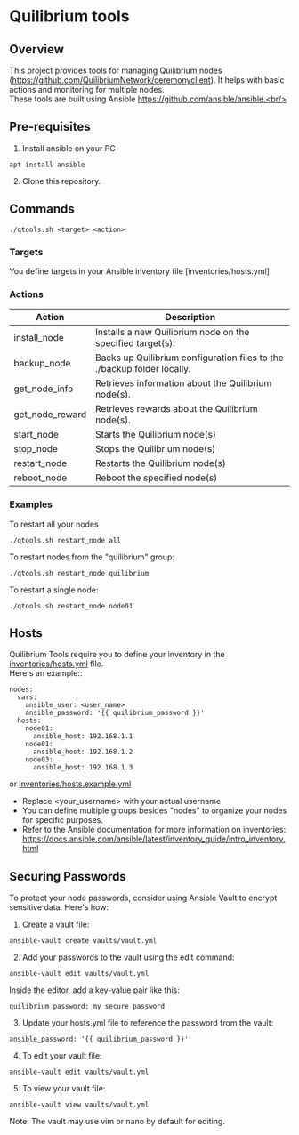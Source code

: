 # Quilibrium tools

## Overview

This project provides tools for managing Quilibrium nodes (https://github.com/QuilibriumNetwork/ceremonyclient). It helps with basic actions and monitoring for multiple nodes.<br/>
These tools are built using Ansible https://github.com/ansible/ansible.<br/>

## Pre-requisites
1. Install ansible on your PC
```
apt install ansible
```
2. Clone this repository.

## Commands
```
./qtools.sh <target> <action>
```

### Targets
You define targets in your Ansible inventory file [inventories/hosts.yml]

### Actions

| Action | Description |
| ---   | --- |
install_node | Installs a new Quilibrium node on the specified target(s).
backup_node | Backs up Quilibrium configuration files to the ./backup folder locally.
get_node_info | Retrieves information about the Quilibrium node(s).
get_node_reward | Retrieves rewards about the Quilibrium node(s).
start_node | Starts the Quilibrium node(s)
stop_node | Stops the Quilibrium node(s)
restart_node | Restarts the Quilibrium node(s)
reboot_node | Reboot the specified node(s)

### Examples

To restart all your nodes
```
./qtools.sh restart_node all
```
To restart nodes from the "quilibrium" group:
```
./qtools.sh restart_node quilibrium
```
To restart a single node:
```
./qtools.sh restart_node node01
```

## Hosts

Quilibrium Tools require you to define your inventory in the [inventories/hosts.yml](inventories/hosts.yml) file.<br/>
Here's an example::<br/>

```
nodes:
  vars:
    ansible_user: <user_name>
    ansible_password: '{{ quilibrium_password }}'
  hosts:
    node01:
      ansible_host: 192.168.1.1
    node01:
      ansible_host: 192.168.1.2
    node03:
      ansible_host: 192.168.1.3
```
or [inventories/hosts.example.yml](inventories/hosts.example.yml)

* Replace <your_username> with your actual username<br/>
* You can define multiple groups besides "nodes" to organize your nodes for specific purposes.
* Refer to the Ansible documentation for more information on inventories: https://docs.ansible.com/ansible/latest/inventory_guide/intro_inventory.html

## Securing Passwords

To protect your node passwords, consider using Ansible Vault to encrypt sensitive data. Here's how:<br>

1. Create a vault file:
```
ansible-vault create vaults/vault.yml
```
2. Add your passwords to the vault using the edit command:
```
ansible-vault edit vaults/vault.yml
```
Inside the editor, add a key-value pair like this:
```
quilibrium_password: my secure password
```
3. Update your hosts.yml file to reference the password from the vault:
```
ansible_password: '{{ quilibrium_password }}'
```
4. To edit your vault file:
```
ansible-vault edit vaults/vault.yml
```
5. To view your vault file:
```
ansible-vault view vaults/vault.yml
```
Note: The vault may use vim or nano by default for editing.

